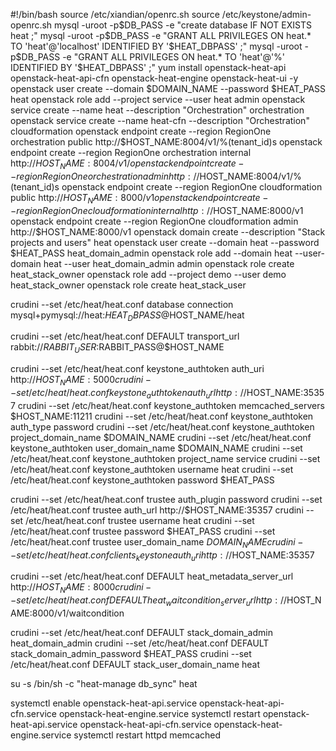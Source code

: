 #!/bin/bash
source /etc/xiandian/openrc.sh
source /etc/keystone/admin-openrc.sh
mysql -uroot -p$DB_PASS -e "create database IF NOT EXISTS heat ;"
mysql -uroot -p$DB_PASS -e "GRANT ALL PRIVILEGES ON heat.* TO 'heat'@'localhost' IDENTIFIED BY '$HEAT_DBPASS' ;"
mysql -uroot -p$DB_PASS -e "GRANT ALL PRIVILEGES ON heat.* TO 'heat'@'%' IDENTIFIED BY '$HEAT_DBPASS' ;"
yum install openstack-heat-api openstack-heat-api-cfn openstack-heat-engine openstack-heat-ui -y
openstack user create --domain $DOMAIN_NAME --password $HEAT_PASS heat
openstack role add --project service --user heat admin
openstack service create --name heat --description "Orchestration" orchestration
openstack service create --name heat-cfn --description "Orchestration"  cloudformation 
openstack endpoint create --region RegionOne orchestration public http://$HOST_NAME:8004/v1/%\(tenant_id\)s
openstack endpoint create --region RegionOne orchestration internal http://$HOST_NAME:8004/v1/%\(tenant_id\)s
openstack endpoint create --region RegionOne orchestration admin http://$HOST_NAME:8004/v1/%\(tenant_id\)s
openstack endpoint create --region RegionOne cloudformation public http://$HOST_NAME:8000/v1
openstack endpoint create --region RegionOne cloudformation internal http://$HOST_NAME:8000/v1
openstack endpoint create --region RegionOne cloudformation admin http://$HOST_NAME:8000/v1
openstack domain create --description "Stack projects and users" heat
openstack user create --domain heat  --password $HEAT_PASS heat_domain_admin
openstack role add --domain heat --user-domain heat --user heat_domain_admin admin
openstack role create heat_stack_owner
openstack role add --project demo --user demo heat_stack_owner
openstack role create heat_stack_user

crudini --set /etc/heat/heat.conf database connection mysql+pymysql://heat:$HEAT_DBPASS@$HOST_NAME/heat

crudini --set /etc/heat/heat.conf DEFAULT transport_url rabbit://$RABBIT_USER:$RABBIT_PASS@$HOST_NAME

crudini --set /etc/heat/heat.conf keystone_authtoken auth_uri  http://$HOST_NAME:5000
crudini --set /etc/heat/heat.conf keystone_authtoken auth_url  http://$HOST_NAME:35357
crudini --set /etc/heat/heat.conf keystone_authtoken memcached_servers  $HOST_NAME:11211
crudini --set /etc/heat/heat.conf keystone_authtoken auth_type  password
crudini --set /etc/heat/heat.conf keystone_authtoken project_domain_name  $DOMAIN_NAME
crudini --set /etc/heat/heat.conf keystone_authtoken user_domain_name $DOMAIN_NAME
crudini --set /etc/heat/heat.conf keystone_authtoken project_name  service
crudini --set /etc/heat/heat.conf keystone_authtoken username  heat
crudini --set /etc/heat/heat.conf keystone_authtoken password  $HEAT_PASS

crudini --set /etc/heat/heat.conf trustee auth_plugin password
crudini --set /etc/heat/heat.conf trustee auth_url http://$HOST_NAME:35357
crudini --set /etc/heat/heat.conf trustee username heat
crudini --set /etc/heat/heat.conf trustee password $HEAT_PASS
crudini --set /etc/heat/heat.conf trustee user_domain_name $DOMAIN_NAME
crudini --set /etc/heat/heat.conf clients_keystone auth_uri http://$HOST_NAME:35357

crudini --set /etc/heat/heat.conf DEFAULT heat_metadata_server_url http://$HOST_NAME:8000
crudini --set /etc/heat/heat.conf DEFAULT heat_waitcondition_server_url http://$HOST_NAME:8000/v1/waitcondition

crudini --set /etc/heat/heat.conf DEFAULT stack_domain_admin heat_domain_admin
crudini --set /etc/heat/heat.conf DEFAULT stack_domain_admin_password $HEAT_PASS
crudini --set /etc/heat/heat.conf DEFAULT stack_user_domain_name heat

su -s /bin/sh -c "heat-manage db_sync" heat

systemctl enable openstack-heat-api.service openstack-heat-api-cfn.service openstack-heat-engine.service
systemctl restart openstack-heat-api.service openstack-heat-api-cfn.service openstack-heat-engine.service
systemctl restart httpd memcached